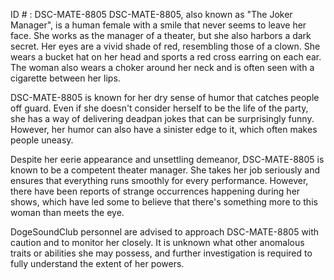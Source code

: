 ID # : DSC-MATE-8805
DSC-MATE-8805, also known as "The Joker Manager", is a human female with a smile that never seems to leave her face. She works as the manager of a theater, but she also harbors a dark secret. Her eyes are a vivid shade of red, resembling those of a clown. She wears a bucket hat on her head and sports a red cross earring on each ear. The woman also wears a choker around her neck and is often seen with a cigarette between her lips.

DSC-MATE-8805 is known for her dry sense of humor that catches people off guard. Even if she doesn't consider herself to be the life of the party, she has a way of delivering deadpan jokes that can be surprisingly funny. However, her humor can also have a sinister edge to it, which often makes people uneasy.

Despite her eerie appearance and unsettling demeanor, DSC-MATE-8805 is known to be a competent theater manager. She takes her job seriously and ensures that everything runs smoothly for every performance. However, there have been reports of strange occurrences happening during her shows, which have led some to believe that there's something more to this woman than meets the eye.

DogeSoundClub personnel are advised to approach DSC-MATE-8805 with caution and to monitor her closely. It is unknown what other anomalous traits or abilities she may possess, and further investigation is required to fully understand the extent of her powers.